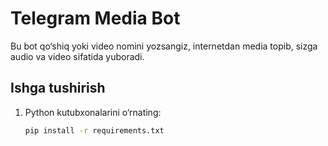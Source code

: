 # Telegram Media Bot

Bu bot qo‘shiq yoki video nomini yozsangiz, internetdan media topib, sizga audio va video sifatida yuboradi.

## Ishga tushirish

1. Python kutubxonalarini o‘rnating:
   ```bash
   pip install -r requirements.txt
